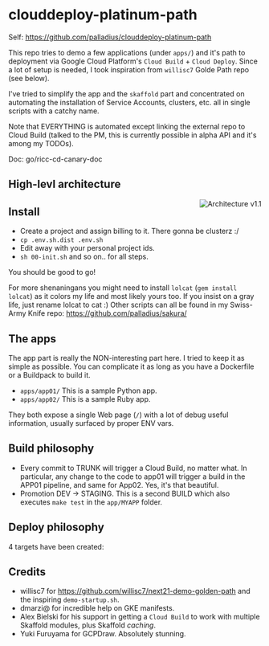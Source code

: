 # clouddeploy-platinum-path

Self: https://github.com/palladius/clouddeploy-platinum-path

This repo tries to demo a few applications (under `apps/`) and it's path to
deployment via Google Cloud Platform's `Cloud Build` + `Cloud Deploy`.
Since a lot of setup is needed, I took inspiration from `willisc7` Golde Path
repo (see below).

I've tried to simplify the app and the `skaffold` part and concentrated on
automating the installation of Service Accounts, clusters, etc. all in
single scripts with a catchy name.

Note that EVERYTHING is automated except linking the external repo to Cloud
Build (talked to the PM, this is currently possible in alpha API and it's
among my TODOs).

Doc: go/ricc-cd-canary-doc

## High-levl architecture

<img src="https://github.com/palladius/clouddeploy-platinum-path/blob/main/doc/Ricc%20Canary%20deployment%202022.png" alt="Architecture v1.1" align='right' />


## Install

* Create a project and assign billing to it. There gonna be clusterz :/
* `cp .env.sh.dist .env.sh`
* Edit away with your personal project ids.
* `sh 00-init.sh` and so on.. for all steps.

You should be good to go!

For more shenaningans you might need to install `lolcat` (`gem install lolcat`) as
it colors my life and most likely yours too. If you insist on a gray life, just
rename lolcat to cat :) Other scripts can all be found in my Swiss-Army Knife repo: 
https://github.com/palladius/sakura/

## The apps

The app part is really the NON-interesting part here. I tried to keep it as simple as
possible. You can complicate it as long as you have a Dockerfile or a Buildpack
to build it.

* `apps/app01/` This is a sample Python app. 
* `apps/app02/` This is a sample Ruby app. 

They both expose a single Web page (`/`) with a lot of debug useful information, usually 
surfaced by proper ENV vars.

## Build philosophy

* Every commit to TRUNK will trigger a Cloud Build, no matter what. In particular, any
change to the code to app01 will trigger a build in the APP01 pipeline, and same for App02.
Yes, it's that beautiful.
* Promotion DEV -> STAGING. This is a second BUILD which also executes `make test` in the 
`app/MYAPP` folder.

## Deploy philosophy

4 targets have been created:

## Credits

* willisc7 for https://github.com/willisc7/next21-demo-golden-path and the
   inspiring `demo-startup.sh`.
* dmarzi@ for incredible help on GKE manifests.
* Alex Bielski for his support in getting a `Cloud Build` to work with multiple
  Skaffold modules, plus Skaffold *caching*.
* Yuki Furuyama for GCPDraw. Absolutely stunning.
